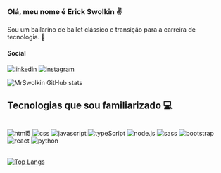 ### Olá, meu nome é Erick Swolkin ✌️
Sou um bailarino de ballet clássico e transição para a  carreira de tecnologia. 🚀
#### Social

[![linkedin](https://img.shields.io/badge/LinkedIn-0077B5?style=for-the-badge&logo=linkedin&logoColor=white)](https://www.linkedin.com/in/erick-python-dev/)
[![instagram](https://img.shields.io/badge/Instagram-E4405F?style=for-the-badge&logo=instagram&logoColor=white)](https://www.instagram.com/erickswolkin/)


![MrSwolkin GitHub stats](https://github-readme-stats.vercel.app/api?username=MrSwolkin&show_icons=true&theme=dark)


## Tecnologias que sou familiarizado 💻

<div style="display: inline_block"><br/>
    <img alig='center' alt='html5' src='https://img.shields.io/badge/HTML5-E34F26?style=for-the-badge&logo=html5&logoColor=white'>
    <img alig='center' alt='css' src='https://img.shields.io/badge/CSS-239120?&style=for-the-badge&logo=css3&logoColor=white'>
    <img alig='center' alt='javascript' src='https://img.shields.io/badge/JavaScript-323330?style=for-the-badge&logo=javascript&logoColor=F7DF1E'>
    <img alig='center' alt='typeScript' src='https://img.shields.io/badge/TypeScript-007ACC?style=for-the-badge&logo=typescript&logoColor=white'>
    <img alig='center' alt='node.js' src='https://img.shields.io/badge/Node.js-43853D?style=for-the-badge&logo=node.js&logoColor=white'>
    <img alig='center' alt='sass' src='https://img.shields.io/badge/Sass-CC6699?style=for-the-badge&logo=sass&logoColor=white'>
    <img alig='center' alt='bootstrap' src='https://img.shields.io/badge/Bootstrap-563D7C?style=for-the-badge&logo=bootstrap&logoColor=white'>
     <img alig='center' alt='react' src='https://img.shields.io/badge/React-20232A?style=for-the-badge&logo=react&logoColor=61DAFB'>
    <img alig='center' alt='python' src='https://img.shields.io/badge/Python-3776AB?style=for-the-badge&logo=python&logoColor=white'>
</div><br/>


[![Top Langs](https://github-readme-stats.vercel.app/api/top-langs/?username=MrSwolkin&layout=compact)](https://github.com/anuraghazra/github-readme-stats)

